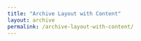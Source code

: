 ```yaml
---
title: "Archive Layout with Content"
layout: archive
permalink: /archive-layout-with-content/
---
```

